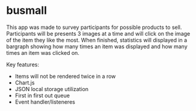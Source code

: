 # busmall

This app was made to survey participants for possible products to sell. Participants will be presents 3 images at a time and will click on the image of the item they like the most. When finished, statistics will displayed in a bargraph showing how many times an item was displayed and how many times an item was clicked on.

Key features:

- Items will not be rendered twice in a row
- Chart.js
- JSON local storage utilization
- First in first out queue
- Event handler/listeneres
